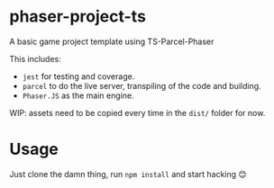 # phaser-project-ts
A basic game project template using TS-Parcel-Phaser

This includes:
* `jest` for testing and coverage.
* `parcel` to do the live server, transpiling of the code and building.
* `Phaser.JS` as the main engine.

WIP: assets need to be copied every time in the `dist/` folder for now.

# Usage
Just clone the damn thing, run `npm install` and start hacking 😊
